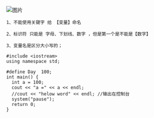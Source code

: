 ![图片](https://user-images.githubusercontent.com/38878365/192451964-afddbd7c-b286-4676-8255-f23cb49a2b6f.png)


    1、不能使用关键字 给 【变量】命名
    
    2、标识符 只能是 字母、下划线、数字 ，但是第一个是不能是【数字】
    
    3、变量名是区分大小写的；
    
    #include <iostream>
    using namespace std;

    #define Day  100;
    int main() {
      int a = 100;
      cout << "a =" << a << endl;
      //cout << "helow word" << endl; //输出在控制台
      system("pause");
      return 0;
    }
